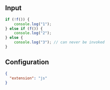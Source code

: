 
## Input
```javascript input
if (!f()) {
    console.log("1");
} else if (f()) {
    console.log("2");
} else {
    console.log("3"); // can never be invoked
}
```

## Configuration
```json configuration
{
  "extension": "js"
}
```
